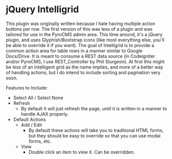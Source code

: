 jQuery Intelligrid
==========

This plugin was originally written because I hate having multiple action buttons per row.  The first version of this was less of a plugin and was tailored for use in the PyroCMS admin area. This time around, it's a jQuery plugin, and uses Glyphish/Bootstrap icons (like most everything else, you'll be able to override it if you want).  The goal of Intelligrid is to provide a common action area for table rows in a manner similar to Google Docs/Drive.  It is meant to consume a REST data source (in Codeigniter and/or PyroCMS, I use REST_Controller by Phil Sturgeon).  At first this might be less of an intelligent grid as the name implies, and more of a better way of handling actions, but I do intend to include sorting and pagination very soon.

Features to Include:

- Select All / Select None
- Refresh
	- By default it will just refresh the page, until it is written in a manner to handle AJAX properly.
- Default Actions
	- Add / Edit
		- By default these actions will take you to traditional HTML forms, but they should be easy to override so that you can use modal forms, etc.
	- View
		- Double click an item to view it.  Can be overridden.